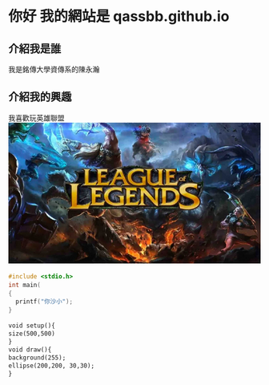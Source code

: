 # 你好 我的網站是 qassbb.github.io

## 介紹我是誰
我是銘傳大學資傳系的陳永瀚

## 介紹我的興趣
我喜歡玩英雄聯盟
![為甚麼跑不出來](https://github.com/QASSBB/qassbb.github.io/blob/gh-pages/800x_100_w-6090d381149a5.jpeg?raw=true)
```C
#include <stdio.h>
int main(
{
  printf("你沙小");
}
```

```pressing
void setup(){
size(500,500)
}
void draw(){
background(255);
ellipse(200,200, 30,30);
}

```
